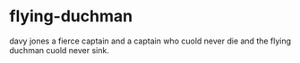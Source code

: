 # flying-duchman
davy jones                                                                                                                                                    a  fierce captain and a captain who cuold never die and the flying duchman cuold never sink.                                                                                                                                                                                               
